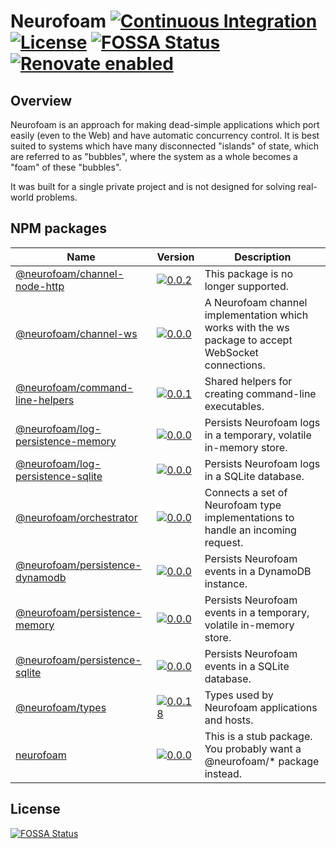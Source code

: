 # Neurofoam [![Continuous Integration](https://github.com/jameswilddev/neurofoam/workflows/Continuous%20Integration/badge.svg)](https://github.com/jameswilddev/neurofoam/actions) [![License](https://img.shields.io/github/license/jameswilddev/neurofoam.svg)](https://github.com/jameswilddev/neurofoam/blob/master/license) [![FOSSA Status](https://app.fossa.io/api/projects/git%2Bgithub.com%2Fjameswilddev%2Fneurofoam.svg?type=shield)](https://app.fossa.io/projects/git%2Bgithub.com%2Fjameswilddev%2Fneurofoam?ref=badge_shield) [![Renovate enabled](https://img.shields.io/badge/renovate-enabled-brightgreen.svg)](https://renovatebot.com/)

## Overview

Neurofoam is an approach for making dead-simple applications which port easily (even to the Web) and have automatic concurrency control.  It is best suited to systems which have many disconnected "islands" of state, which are referred to as "bubbles", where the system as a whole becomes a "foam" of these "bubbles".

It was built for a single private project and is not designed for solving real-world problems.

## NPM packages

Name                                                                   | Version                                                                                                                                         | Description                                                                                        
---------------------------------------------------------------------- | ----------------------------------------------------------------------------------------------------------------------------------------------- | ---------------------------------------------------------------------------------------------------
[@neurofoam/channel-node-http](@neurofoam/channel-node-http)           | [![0.0.2](https://img.shields.io/npm/v/@neurofoam/channel-node-http.svg)](https://www.npmjs.com/package/@neurofoam/channel-node-http)           | This package is no longer supported.                                                               
[@neurofoam/channel-ws](@neurofoam/channel-ws)                         | [![0.0.0](https://img.shields.io/npm/v/@neurofoam/channel-ws.svg)](https://www.npmjs.com/package/@neurofoam/channel-ws)                         | A Neurofoam channel implementation which works with the ws package to accept WebSocket connections.
[@neurofoam/command-line-helpers](@neurofoam/command-line-helpers)     | [![0.0.1](https://img.shields.io/npm/v/@neurofoam/command-line-helpers.svg)](https://www.npmjs.com/package/@neurofoam/command-line-helpers)     | Shared helpers for creating command-line executables.                                              
[@neurofoam/log-persistence-memory](@neurofoam/log-persistence-memory) | [![0.0.0](https://img.shields.io/npm/v/@neurofoam/log-persistence-memory.svg)](https://www.npmjs.com/package/@neurofoam/log-persistence-memory) | Persists Neurofoam logs in a temporary, volatile in-memory store.                                  
[@neurofoam/log-persistence-sqlite](@neurofoam/log-persistence-sqlite) | [![0.0.0](https://img.shields.io/npm/v/@neurofoam/log-persistence-sqlite.svg)](https://www.npmjs.com/package/@neurofoam/log-persistence-sqlite) | Persists Neurofoam logs in a SQLite database.                                                      
[@neurofoam/orchestrator](@neurofoam/orchestrator)                     | [![0.0.0](https://img.shields.io/npm/v/@neurofoam/orchestrator.svg)](https://www.npmjs.com/package/@neurofoam/orchestrator)                     | Connects a set of Neurofoam type implementations to handle an incoming request.                    
[@neurofoam/persistence-dynamodb](@neurofoam/persistence-dynamodb)     | [![0.0.0](https://img.shields.io/npm/v/@neurofoam/persistence-dynamodb.svg)](https://www.npmjs.com/package/@neurofoam/persistence-dynamodb)     | Persists Neurofoam events in a DynamoDB instance.                                                  
[@neurofoam/persistence-memory](@neurofoam/persistence-memory)         | [![0.0.0](https://img.shields.io/npm/v/@neurofoam/persistence-memory.svg)](https://www.npmjs.com/package/@neurofoam/persistence-memory)         | Persists Neurofoam events in a temporary, volatile in-memory store.                                
[@neurofoam/persistence-sqlite](@neurofoam/persistence-sqlite)         | [![0.0.0](https://img.shields.io/npm/v/@neurofoam/persistence-sqlite.svg)](https://www.npmjs.com/package/@neurofoam/persistence-sqlite)         | Persists Neurofoam events in a SQLite database.                                                    
[@neurofoam/types](@neurofoam/types)                                   | [![0.0.18](https://img.shields.io/npm/v/@neurofoam/types.svg)](https://www.npmjs.com/package/@neurofoam/types)                                  | Types used by Neurofoam applications and hosts.                                                    
[neurofoam](neurofoam)                                                 | [![0.0.0](https://img.shields.io/npm/v/neurofoam.svg)](https://www.npmjs.com/package/neurofoam)                                                 | This is a stub package.  You probably want a @neurofoam/* package instead.                         

## License

[![FOSSA Status](https://app.fossa.io/api/projects/git%2Bgithub.com%2Fjameswilddev%2Fneurofoam.svg?type=large)](https://app.fossa.io/projects/git%2Bgithub.com%2Fjameswilddev%2Fneurofoam?ref=badge_large)
